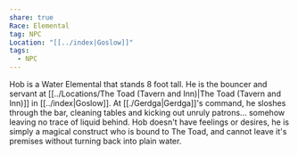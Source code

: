 ```yaml
---
share: true
Race: Elemental
tag: NPC
Location: "[[../index|Goslow]]"
tags:
  - NPC
---
```


Hob is a Water Elemental that stands 8 foot tall. He is the bouncer and servant at [[../Locations/The Toad (Tavern and Inn)|The Toad (Tavern and Inn)]] in [[../index|Goslow]]. At [[./Gerdga|Gerdga]]'s command, he sloshes through the bar, cleaning tables and kicking out unruly patrons... somehow leaving no trace of liquid behind. Hob doesn't have feelings or desires, he is simply a magical construct who is bound to The Toad, and cannot leave it's premises without turning back into plain water. 